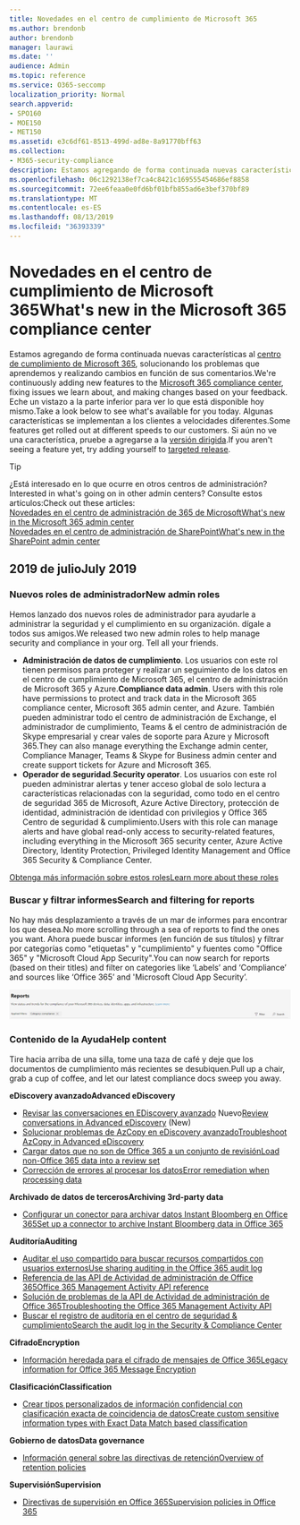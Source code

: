 ```yaml
---
title: Novedades en el centro de cumplimiento de Microsoft 365
ms.author: brendonb
author: brendonb
manager: laurawi
ms.date: ''
audience: Admin
ms.topic: reference
ms.service: O365-seccomp
localization_priority: Normal
search.appverid:
- SPO160
- MOE150
- MET150
ms.assetid: e3c6df61-8513-499d-ad8e-8a91770bff63
ms.collection:
- M365-security-compliance
description: Estamos agregando de forma continuada nuevas características al centro de cumplimiento de Microsoft 365, solucionando los problemas que aprendemos y realizando cambios en función de sus comentarios. Descubra lo que hemos realizado este mes.
ms.openlocfilehash: 06c1292138ef7ca4c8421c169555454686ef8858
ms.sourcegitcommit: 72ee6feaa0e0fd6bf01bfb855ad6e3bef370bf89
ms.translationtype: MT
ms.contentlocale: es-ES
ms.lasthandoff: 08/13/2019
ms.locfileid: "36393339"
---
```

# <a name="whats-new-in-the-microsoft-365-compliance-center"></a><span data-ttu-id="d9a55-104">Novedades en el centro de cumplimiento de Microsoft 365</span><span class="sxs-lookup"><span data-stu-id="d9a55-104">What's new in the Microsoft 365 compliance center</span></span>

<span data-ttu-id="d9a55-105">Estamos agregando de forma continuada nuevas características al [centro de cumplimiento de Microsoft 365](microsoft-365-compliance-center.md), solucionando los problemas que aprendemos y realizando cambios en función de sus comentarios.</span><span class="sxs-lookup"><span data-stu-id="d9a55-105">We're continuously adding new features to the [Microsoft 365 compliance center](microsoft-365-compliance-center.md), fixing issues we learn about, and making changes based on your feedback.</span></span> <span data-ttu-id="d9a55-106">Eche un vistazo a la parte inferior para ver lo que está disponible hoy mismo.</span><span class="sxs-lookup"><span data-stu-id="d9a55-106">Take a look below to see what's available for you today.</span></span> <span data-ttu-id="d9a55-107">Algunas características se implementan a los clientes a velocidades diferentes.</span><span class="sxs-lookup"><span data-stu-id="d9a55-107">Some features get rolled out at different speeds to our customers.</span></span> <span data-ttu-id="d9a55-108">Si aún no ve una característica, pruebe a agregarse a la [versión dirigida](https://docs.microsoft.com/office365/admin/manage/release-options-in-office-365).</span><span class="sxs-lookup"><span data-stu-id="d9a55-108">If you aren't seeing a feature yet, try adding yourself to [targeted release](https://docs.microsoft.com/office365/admin/manage/release-options-in-office-365).</span></span>

> [!TIP]
> <span data-ttu-id="d9a55-109">¿Está interesado en lo que ocurre en otros centros de administración?</span><span class="sxs-lookup"><span data-stu-id="d9a55-109">Interested in what's going on in other admin centers?</span></span> <span data-ttu-id="d9a55-110">Consulte estos artículos:</span><span class="sxs-lookup"><span data-stu-id="d9a55-110">Check out these articles:</span></span><br>[<span data-ttu-id="d9a55-111">Novedades en el centro de administración de 365 de Microsoft</span><span class="sxs-lookup"><span data-stu-id="d9a55-111">What's new in the Microsoft 365 admin center</span></span>](https://docs.microsoft.com/office365/admin/whats-new-in-preview?view=o365-worldwide)<br>[<span data-ttu-id="d9a55-112">Novedades en el centro de administración de SharePoint</span><span class="sxs-lookup"><span data-stu-id="d9a55-112">What's new in the SharePoint admin center</span></span>](https://docs.microsoft.com/sharepoint/what-s-new-in-admin-center)

## <a name="july-2019"></a><span data-ttu-id="d9a55-113">2019 de julio</span><span class="sxs-lookup"><span data-stu-id="d9a55-113">July 2019</span></span>

### <a name="new-admin-roles"></a><span data-ttu-id="d9a55-114">Nuevos roles de administrador</span><span class="sxs-lookup"><span data-stu-id="d9a55-114">New admin roles</span></span>

<span data-ttu-id="d9a55-115">Hemos lanzado dos nuevos roles de administrador para ayudarle a administrar la seguridad y el cumplimiento en su organización. dígale a todos sus amigos.</span><span class="sxs-lookup"><span data-stu-id="d9a55-115">We released two new admin roles to help manage security and compliance in your org. Tell all your friends.</span></span>

- <span data-ttu-id="d9a55-116">**Administración de datos de cumplimiento**. Los usuarios con este rol tienen permisos para proteger y realizar un seguimiento de los datos en el centro de cumplimiento de Microsoft 365, el centro de administración de Microsoft 365 y Azure.</span><span class="sxs-lookup"><span data-stu-id="d9a55-116">**Compliance data admin**. Users with this role have permissions to protect and track data in the Microsoft 365 compliance center, Microsoft 365 admin center, and Azure.</span></span> <span data-ttu-id="d9a55-117">También pueden administrar todo el centro de administración de Exchange, el administrador de cumplimiento, Teams & el centro de administración de Skype empresarial y crear vales de soporte para Azure y Microsoft 365.</span><span class="sxs-lookup"><span data-stu-id="d9a55-117">They can also manage everything the Exchange admin center, Compliance Manager, Teams & Skype for Business admin center and create support tickets for Azure and Microsoft 365.</span></span>
- <span data-ttu-id="d9a55-118">**Operador de seguridad**.</span><span class="sxs-lookup"><span data-stu-id="d9a55-118">**Security operator**.</span></span> <span data-ttu-id="d9a55-119">Los usuarios con este rol pueden administrar alertas y tener acceso global de solo lectura a características relacionadas con la seguridad, como todo en el centro de seguridad 365 de Microsoft, Azure Active Directory, protección de identidad, administración de identidad con privilegios y Office 365 Centro de seguridad & cumplimiento.</span><span class="sxs-lookup"><span data-stu-id="d9a55-119">Users with this role can manage alerts and have global read-only access to security-related features, including everything in the Microsoft 365 security center, Azure Active Directory, Identity Protection, Privileged Identity Management and Office 365 Security & Compliance Center.</span></span>

[<span data-ttu-id="d9a55-120">Obtenga más información sobre estos roles</span><span class="sxs-lookup"><span data-stu-id="d9a55-120">Learn more about these roles</span></span>](https://docs.microsoft.com/office365/securitycompliance/permissions-microsoft-365-compliance-security)

### <a name="search-and-filtering-for-reports"></a><span data-ttu-id="d9a55-121">Buscar y filtrar informes</span><span class="sxs-lookup"><span data-stu-id="d9a55-121">Search and filtering for reports</span></span>

<span data-ttu-id="d9a55-122">No hay más desplazamiento a través de un mar de informes para encontrar los que desea.</span><span class="sxs-lookup"><span data-stu-id="d9a55-122">No more scrolling through a sea of reports to find the ones you want.</span></span> <span data-ttu-id="d9a55-123">Ahora puede buscar informes (en función de sus títulos) y filtrar por categorías como "etiquetas" y "cumplimiento" y fuentes como "Office 365" y "Microsoft Cloud App Security".</span><span class="sxs-lookup"><span data-stu-id="d9a55-123">You can now search for reports (based on their titles) and filter on categories like ‘Labels’ and ‘Compliance’ and sources like ‘Office 365’ and 'Microsoft Cloud App Security’.</span></span>

![Captura de pantalla de los botones de búsqueda y filtro para los informes con un filtro aplicado](media/mcc_report_filtering.png)

### <a name="help-content"></a><span data-ttu-id="d9a55-125">Contenido de la Ayuda</span><span class="sxs-lookup"><span data-stu-id="d9a55-125">Help content</span></span>

<span data-ttu-id="d9a55-126">Tire hacia arriba de una silla, tome una taza de café y deje que los documentos de cumplimiento más recientes se desubiquen.</span><span class="sxs-lookup"><span data-stu-id="d9a55-126">Pull up a chair, grab a cup of coffee, and let our latest compliance docs sweep you away.</span></span>

<span data-ttu-id="d9a55-127">**eDiscovery avanzado**</span><span class="sxs-lookup"><span data-stu-id="d9a55-127">**Advanced eDiscovery**</span></span>
- <span data-ttu-id="d9a55-128">[Revisar las conversaciones en EDiscovery avanzado](compliance20/conversation-review-sets.md) Nuevo</span><span class="sxs-lookup"><span data-stu-id="d9a55-128">[Review conversations in Advanced eDiscovery](compliance20/conversation-review-sets.md) (New)</span></span>
- [<span data-ttu-id="d9a55-129">Solucionar problemas de AzCopy en eDiscovery avanzado</span><span class="sxs-lookup"><span data-stu-id="d9a55-129">Troubleshoot AzCopy in Advanced eDiscovery</span></span>](compliance20/troubleshooting-azcopy.md)
- [<span data-ttu-id="d9a55-130">Cargar datos que no son de Office 365 a un conjunto de revisión</span><span class="sxs-lookup"><span data-stu-id="d9a55-130">Load non-Office 365 data into a review set</span></span>](compliance20/load-non-office365-data.md)
- [<span data-ttu-id="d9a55-131">Corrección de errores al procesar los datos</span><span class="sxs-lookup"><span data-stu-id="d9a55-131">Error remediation when processing data</span></span>](compliance20/error-remediation.md)

<span data-ttu-id="d9a55-132">**Archivado de datos de terceros**</span><span class="sxs-lookup"><span data-stu-id="d9a55-132">**Archiving 3rd-party data**</span></span>
- [<span data-ttu-id="d9a55-133">Configurar un conector para archivar datos Instant Bloomberg en Office 365</span><span class="sxs-lookup"><span data-stu-id="d9a55-133">Set up a connector to archive Instant Bloomberg data in Office 365</span></span>](archive-instant-bloomberg-data.md)

<span data-ttu-id="d9a55-134">**Auditoría**</span><span class="sxs-lookup"><span data-stu-id="d9a55-134">**Auditing**</span></span>
- [<span data-ttu-id="d9a55-135">Auditar el uso compartido para buscar recursos compartidos con usuarios externos</span><span class="sxs-lookup"><span data-stu-id="d9a55-135">Use sharing auditing in the Office 365 audit log</span></span>](use-sharing-auditing.md)
- [<span data-ttu-id="d9a55-136">Referencia de las API de Actividad de administración de Office 365</span><span class="sxs-lookup"><span data-stu-id="d9a55-136">Office 365 Management Activity API reference</span></span>](https://docs.microsoft.com/office/office-365-management-api/office-365-management-activity-api-reference)
- [<span data-ttu-id="d9a55-137">Solución de problemas de la API de Actividad de administración de Office 365</span><span class="sxs-lookup"><span data-stu-id="d9a55-137">Troubleshooting the Office 365 Management Activity API</span></span>](https://docs.microsoft.com/office/office-365-management-api/troubleshooting-the-office-365-management-activity-api)
- [<span data-ttu-id="d9a55-138">Buscar el registro de auditoría en el centro de seguridad & cumplimiento</span><span class="sxs-lookup"><span data-stu-id="d9a55-138">Search the audit log in the Security & Compliance Center</span></span>](search-the-audit-log-in-security-and-compliance.md)

<span data-ttu-id="d9a55-139">**Cifrado**</span><span class="sxs-lookup"><span data-stu-id="d9a55-139">**Encryption**</span></span>
- [<span data-ttu-id="d9a55-140">Información heredada para el cifrado de mensajes de Office 365</span><span class="sxs-lookup"><span data-stu-id="d9a55-140">Legacy information for Office 365 Message Encryption</span></span>](legacy-information-for-message-encryption.md)

<span data-ttu-id="d9a55-141">**Clasificación**</span><span class="sxs-lookup"><span data-stu-id="d9a55-141">**Classification**</span></span>
- [<span data-ttu-id="d9a55-142">Crear tipos personalizados de información confidencial con clasificación exacta de coincidencia de datos</span><span class="sxs-lookup"><span data-stu-id="d9a55-142">Create custom sensitive information types with Exact Data Match based classification</span></span>](create-custom-sensitive-information-types-with-exact-data-match-based-classification.md)

<span data-ttu-id="d9a55-143">**Gobierno de datos**</span><span class="sxs-lookup"><span data-stu-id="d9a55-143">**Data governance**</span></span>
- [<span data-ttu-id="d9a55-144">Información general sobre las directivas de retención</span><span class="sxs-lookup"><span data-stu-id="d9a55-144">Overview of retention policies</span></span>](retention-policies.md)

<span data-ttu-id="d9a55-145">**Supervisión**</span><span class="sxs-lookup"><span data-stu-id="d9a55-145">**Supervision**</span></span>
- [<span data-ttu-id="d9a55-146">Directivas de supervisión en Office 365</span><span class="sxs-lookup"><span data-stu-id="d9a55-146">Supervision policies in Office 365</span></span>](supervision-policies.md)